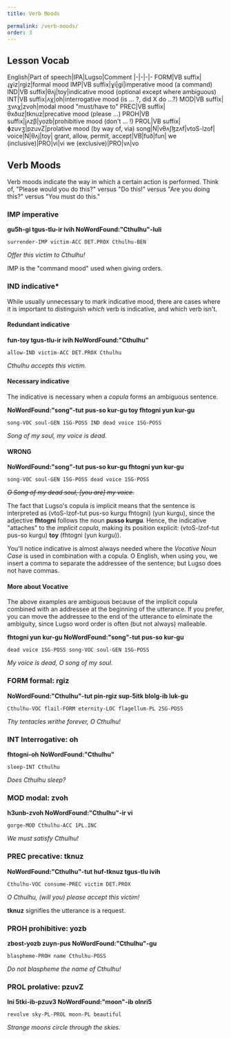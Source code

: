 ```yaml
---
title: Verb Moods

permalink: /verb-moods/
order: 3
---
```


## Lesson Vocab

English|Part of speech|IPA|Lugso|Comment
|-|-|-|-
FORM|VB suffix|ɻɣiz|rgiz|formal mood
IMP|VB suffix|ɣi|gi|imperative mood (a command)
IND|VB suffix|θʌj|toy|indicative mood (optional except where ambiguous)
INT|VB suffix|ʌχ|oh|interrogative mood (is ... ?, did X do ...?)
MOD|VB suffix|ʒvʌχ|zvoh|modal mood "must/have to"
PREC|VB suffix|θxðuz|tknuz|precative mood (please ...)
PROH|VB suffix|jʌzβ|yozb|prohibitive mood (don't ... !)
PROL|VB suffix|ɸzuvʒ|pzuvZ|prolative mood (by way of, via)
song|N|vθʌʃɮzʌf|vtoS-lzof|
voice|N|θʌj|toy|
grant, allow, permit, accept|VB|fuð|fun|
we (inclusive)|PRO|vi|vi
we (exclusive)|PRO|vʌ|vo

## Verb Moods

Verb moods indicate the way in which a certain action is performed. Think of, "Please would you do this?" versus "Do this!" versus "Are you doing this?" versus "You must do this."

### IMP imperative

**gu5h-gi tgus-tlu-ir ivih NoWordFound:"Cthulhu"-luli**

`surrender-IMP victim-ACC DET.PROX Cthulhu-BEN`

_Offer this victim to Cthulhu!_

IMP is the "command mood" used when giving orders.

### IND indicative*

While usually unnecessary to mark indicative mood, there are cases where it is important to distinguish _which_ verb is indicative, and which verb isn't.

#### Redundant indicative

**fun-toy tgus-tlu-ir ivih NoWordFound:"Cthulhu"**

`allow-IND victim-ACC DET.PROX Cthulhu`

_Cthulhu accepts this victim._

#### Necessary indicative

The indicative is necessary when a _copula_ forms an ambiguous sentence.

**NoWordFound:"song"-tut pus-so kur-gu toy fhtogni yun kur-gu**

`song-VOC soul-GEN 1SG-POSS IND dead voice 1SG-POSS`

_Song of my soul, my voice is dead._

#### WRONG

**NoWordFound:"song"-tut pus-so kur-gu fhtogni yun kur-gu**

`song-VOC soul-GEN 1SG-POSS dead voice 1SG-POSS`

~~_O Song of my dead soul, [you are] my voice._~~

The fact that Lugso's copula is implicit means that the sentence is interpreted as (vtoS-lzof-tut pus-so kurgu fhtogni) (yun kurgu), since the adjective **fhtogni** follows the noun **pusso kurgu**. Hence, the indicative "attaches" to the _implicit copula_, making its position explicit: (vtoS-lzof-tut pus-so kurgu) **toy** (fhtogni (yun kurgu)).

You'll notice indicative is almost always needed where the _Vocative Noun Case_ is used in combination with a copula. O English, when using you, we insert a comma to separate the addressee of the sentence; but Lugso does not have commas.

#### More about Vocative

The above examples are ambiguous because of the implicit copula combined with an addressee at the beginning of the utterance. If you prefer, you can move the addressee to the end of the utterance to eliminate the ambiguity, since Lugso word order is often (but not always) malleable.

**fhtogni yun kur-gu NoWordFound:"song"-tut pus-so kur-gu**

`dead voice 1SG-POSS song-VOC soul-GEN 1SG-POSS`

_My voice is dead, O song of my soul._

### FORM formal: rgiz

**NoWordFound:"Cthulhu"-tut pin-rgiz sup-5itk blolg-ib luk-gu**

`Cthulhu-VOC flail-FORM eternity-LOC flagellum-PL 2SG-POSS`

_Thy tentacles writhe forever, O Cthulhu!_

### INT Interrogative: oh

**fhtogni-oh NoWordFound:"Cthulhu"**

`sleep-INT Cthulhu`

_Does Cthulhu sleep?_

### MOD modal: zvoh

**h3unb-zvoh NoWordFound:"Cthulhu"-ir vi**

`gorge-MOD Cthulhu-ACC 1PL.INC`

_We must satisfy Cthulhu!_

### PREC precative: tknuz

**NoWordFound:"Cthulhu"-tut huf-tknuz tgus-tlu ivih**

`Cthulhu-VOC consume-PREC victim DET.PROX`

_O Cthulhu, (will you) please accept this victim!_

**tknuz** signifies the utterance is a request.

### PROH prohibitive: yozb

**zbost-yozb zuyn-pus NoWordFound:"Cthulhu"-gu**

`blaspheme-PROH name Cthulhu-POSS`

_Do not blaspheme the name of Cthulhu!_

### PROL prolative: pzuvZ

**lni 5tki-ib-pzuv3 NoWordFound:"moon"-ib olnri5**

`revolve sky-PL-PROL moon-PL beautiful`

_Strange moons circle through the skies._
